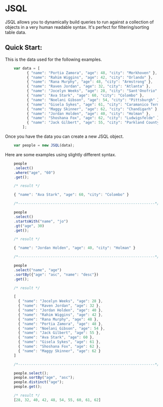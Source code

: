 # JSQL
JSQL allows you to dynamically build queries to run against a collection of objects in a very human readable syntax.  It's perfect for filtering/sorting table data.

Quick Start:
------

This is the data used for the following examples.
```javascript
    var data = [
          { "name": "Portia Zamora", "age": 48, "city": "Morkhoven" },
          { "name": "Rahim Wiggins", "age": 42, "city": "Orlando" },
          { "name": "Rana Murphy", "age": 48, "city": "Armstrong" },
          { "name": "Raven Jordan", "age": 32, "city": "Atlanta" },
          { "name": "Jocelyn Weeks", "age": 28, "city": "Sant'Onofrio" },
          { "name": "Ava Stark", "age": 60, "city": "Colombo" },
          { "name": "Noelani Gibson", "age": 54, "city": "Pittsburgh" },
          { "name": "Gisela Sykes", "age": 61, "city": "Caramanico Terme" },
          { "name": "Maggy Skinner", "age": 62, "city": "Chandigarh" },
          { "name": "Jordan Holden", "age": 40, "city": "Holman" },
          { "name": "Shoshana Fox", "age": 62, "city": "Ludwigsfelde" },
          { "name": "Jack Gilbert", "age": 55, "city": "Parkland County" }
        ];
```
Once you have the data you can create a new JSQL object.
```javascript
    var people = new JSQL(data);
```
Here are some examples using slightly different syntax.
```javascript
    people
    .select()
    .where("age", "60")
    .get();

    /* result */

    { "name": "Ava Stark", "age": 60, "city": "Colombo" }

    /*---------------------------------------------------------------*/

    people
    .select()
    .startsWith("name", "jo")
    .gt("age", 30)
    .get();

    /* result */

    { "name": "Jordan Holden", "age": 40, "city": "Holman" }

    /*---------------------------------------------------------------*/

    people
    .select("name", "age")
    .sortBy({"age": "asc", "name": "desc"})
    .get();

    /* result */

    [
      { "name": "Jocelyn Weeks", "age": 28 },
      { "name": "Raven Jordan", "age": 32 },
      { "name": "Jordan Holden", "age": 40 },
      { "name": "Rahim Wiggins", "age": 42 },
      { "name": "Rana Murphy", "age": 48 },
      { "name": "Portia Zamora", "age": 48 },
      { "name": "Noelani Gibson", "age": 54 },
      { "name": "Jack Gilbert", "age": 55 },
      { "name": "Ava Stark", "age": 60 },
      { "name": "Gisela Sykes", "age": 61 },
      { "name": "Shoshana Fox", "age": 62 },
      { "name": "Maggy Skinner", "age": 62 }
    ]

    /*---------------------------------------------------------------*/

    people.select();
    people.sortBy("age", "asc");
    people.distinct("age");
    people.get();

    /* result */
    [28, 32, 40, 42, 48, 54, 55, 60, 61, 62]
```




